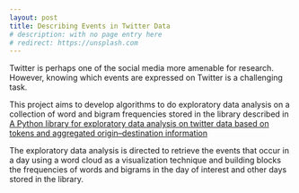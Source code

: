 ```yaml
---
layout: post
title: Describing Events in Twitter Data
# description: with no page entry here
# redirect: https://unsplash.com
---
```


Twitter is perhaps one of the social media more amenable for research. However, knowing which events are expressed on Twitter is a challenging task.  

This project aims to develop algorithms to do exploratory data analysis on a collection of word and bigram frequencies stored in  the library described in [A Python library for exploratory data analysis on twitter data based on tokens and aggregated origin–destination information](https://www.sciencedirect.com/science/article/pii/S0098300421002946)

The exploratory data analysis is directed to retrieve the events that occur in a day using a word cloud as a visualization technique and building blocks the frequencies of words and bigrams in the day of interest and other days stored in the library. 

